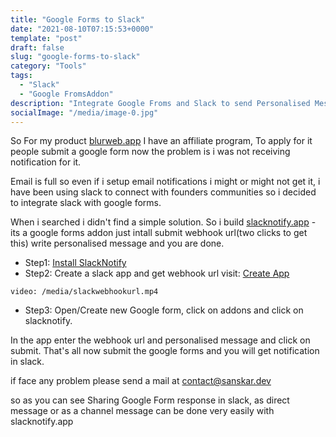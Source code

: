 ```yaml
---
title: "Google Forms to Slack"
date: "2021-08-10T07:15:53+0000"
template: "post"
draft: false
slug: "google-forms-to-slack"
category: "Tools"
tags:
  - "Slack"
  - "Google FromsAddon"
description: "Integrate Google Froms and Slack to send Personalised Message including answers to the questions on new form submission"
socialImage: "/media/image-0.jpg"
---
```


So For my product [blurweb.app](https://blurweb.app) I have an affiliate program, To apply for it people submit a google form now the problem is i was not receiving notification for it.

Email is full so even if i setup email notifications i might or might not get it, i have been using slack to connect with founders communities so i decided to integrate slack with google forms.

When i searched i didn't find a simple solution. So i build [slacknotify.app](https://www.slacknotify.app) - its a google forms addon just intall submit webhook url(two clicks to get this) write personalised message and you are done.

- Step1: [Install SlackNotify](https://workspace.google.com/marketplace/app/slack_notifications_for_google_forms/451493071820)
- Step2: Create a slack app and get webhook url
  visit: [Create App](https://api.slack.com/messaging/webhooks)

`video: /media/slackwebhookurl.mp4`

- Step3: Open/Create new Google form, click on addons and click on slacknotify.

In the app enter the webhook url and personalised message and click on submit. That's all now submit the google forms and you will get notification in slack.

if face any problem please send a mail at contact@sanskar.dev

so as you can see Sharing Google Form response in slack, as direct message or as a channel message can be done very easily with slacknotify.app
